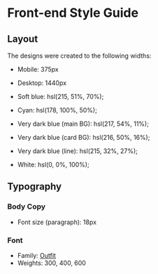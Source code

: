 # Front-end Style Guide

## Layout

The designs were created to the following widths:

- Mobile: 375px
- Desktop: 1440px


- Soft blue: hsl(215, 51%, 70%);
- Cyan: hsl(178, 100%, 50%);
- Very dark blue (main BG): hsl(217, 54%, 11%);
- Very dark blue (card BG): hsl(216, 50%, 16%);
- Very dark blue (line): hsl(215, 32%, 27%);
- White: hsl(0, 0%, 100%);

## Typography

### Body Copy

- Font size (paragraph): 18px

### Font

- Family: [Outfit](https://fonts.google.com/specimen/Outfit)
- Weights: 300, 400, 600
